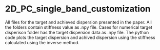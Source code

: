 # 2D_PC_single_band_customization
All files for the target and achieved dispersion presented in the paper.
All the folders contain stiffness value as .npy file.
Cases for numerical target disperison folder has the target dispersion data as .npy file. 
The python code plots the target dispersion and achived dispersion using the stiffness calculated using the inverse method. 
